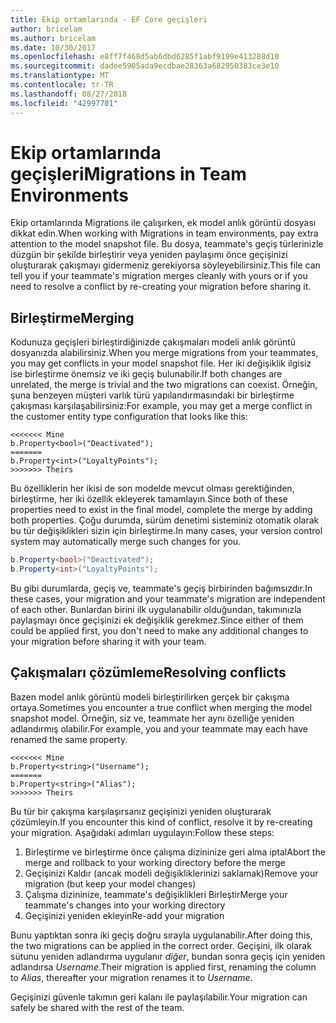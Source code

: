 ```yaml
---
title: Ekip ortamlarında - EF Core geçişleri
author: bricelam
ms.author: bricelam
ms.date: 10/30/2017
ms.openlocfilehash: e8ff7f468d5ab6dbd6285f1abf9199e413288d10
ms.sourcegitcommit: dadee5905ada9ecdbae28363a682950383ce3e10
ms.translationtype: MT
ms.contentlocale: tr-TR
ms.lasthandoff: 08/27/2018
ms.locfileid: "42997701"
---
```

<a name="migrations-in-team-environments"></a><span data-ttu-id="2610a-102">Ekip ortamlarında geçişleri</span><span class="sxs-lookup"><span data-stu-id="2610a-102">Migrations in Team Environments</span></span>
===============================
<span data-ttu-id="2610a-103">Ekip ortamlarında Migrations ile çalışırken, ek model anlık görüntü dosyası dikkat edin.</span><span class="sxs-lookup"><span data-stu-id="2610a-103">When working with Migrations in team environments, pay extra attention to the model snapshot file.</span></span> <span data-ttu-id="2610a-104">Bu dosya, teammate's geçiş türlerinizle düzgün bir şekilde birleştirir veya yeniden paylaşımı önce geçişinizi oluşturarak çakışmayı gidermeniz gerekiyorsa söyleyebilirsiniz.</span><span class="sxs-lookup"><span data-stu-id="2610a-104">This file can tell you if your teammate's migration merges cleanly with yours or if you need to resolve a conflict by re-creating your migration before sharing it.</span></span>

<a name="merging"></a><span data-ttu-id="2610a-105">Birleştirme</span><span class="sxs-lookup"><span data-stu-id="2610a-105">Merging</span></span>
-------
<span data-ttu-id="2610a-106">Kodunuza geçişleri birleştirdiğinizde çakışmaları modeli anlık görüntü dosyanızda alabilirsiniz.</span><span class="sxs-lookup"><span data-stu-id="2610a-106">When you merge migrations from your teammates, you may get conflicts in your model snapshot file.</span></span> <span data-ttu-id="2610a-107">Her iki değişiklik ilgisiz ise birleştirme önemsiz ve iki geçiş bulunabilir.</span><span class="sxs-lookup"><span data-stu-id="2610a-107">If both changes are unrelated, the merge is trivial and the two migrations can coexist.</span></span> <span data-ttu-id="2610a-108">Örneğin, şuna benzeyen müşteri varlık türü yapılandırmasındaki bir birleştirme çakışması karşılaşabilirsiniz:</span><span class="sxs-lookup"><span data-stu-id="2610a-108">For example, you may get a merge conflict in the customer entity type configuration that looks like this:</span></span>

    <<<<<<< Mine
    b.Property<bool>("Deactivated");
    =======
    b.Property<int>("LoyaltyPoints");
    >>>>>>> Theirs

<span data-ttu-id="2610a-109">Bu özelliklerin her ikisi de son modelde mevcut olması gerektiğinden, birleştirme, her iki özellik ekleyerek tamamlayın.</span><span class="sxs-lookup"><span data-stu-id="2610a-109">Since both of these properties need to exist in the final model, complete the merge by adding both properties.</span></span> <span data-ttu-id="2610a-110">Çoğu durumda, sürüm denetimi sisteminiz otomatik olarak bu tür değişiklikleri sizin için birleştirme.</span><span class="sxs-lookup"><span data-stu-id="2610a-110">In many cases, your version control system may automatically merge such changes for you.</span></span>

``` csharp
b.Property<bool>("Deactivated");
b.Property<int>("LoyaltyPoints");
```

<span data-ttu-id="2610a-111">Bu gibi durumlarda, geçiş ve, teammate's geçiş birbirinden bağımsızdır.</span><span class="sxs-lookup"><span data-stu-id="2610a-111">In these cases, your migration and your teammate's migration are independent of each other.</span></span> <span data-ttu-id="2610a-112">Bunlardan birini ilk uygulanabilir olduğundan, takımınızla paylaşmayı önce geçişinizi ek değişiklik gerekmez.</span><span class="sxs-lookup"><span data-stu-id="2610a-112">Since either of them could be applied first, you don't need to make any additional changes to your migration before sharing it with your team.</span></span>

<a name="resolving-conflicts"></a><span data-ttu-id="2610a-113">Çakışmaları çözümleme</span><span class="sxs-lookup"><span data-stu-id="2610a-113">Resolving conflicts</span></span>
-------------------
<span data-ttu-id="2610a-114">Bazen model anlık görüntü modeli birleştirilirken gerçek bir çakışma ortaya.</span><span class="sxs-lookup"><span data-stu-id="2610a-114">Sometimes you encounter a true conflict when merging the model snapshot model.</span></span> <span data-ttu-id="2610a-115">Örneğin, siz ve, teammate her aynı özelliğe yeniden adlandırmış olabilir.</span><span class="sxs-lookup"><span data-stu-id="2610a-115">For example, you and your teammate may each have renamed the same property.</span></span>

    <<<<<<< Mine
    b.Property<string>("Username");
    =======
    b.Property<string>("Alias");
    >>>>>>> Theirs

<span data-ttu-id="2610a-116">Bu tür bir çakışma karşılaşırsanız geçişinizi yeniden oluşturarak çözümleyin.</span><span class="sxs-lookup"><span data-stu-id="2610a-116">If you encounter this kind of conflict, resolve it by re-creating your migration.</span></span> <span data-ttu-id="2610a-117">Aşağıdaki adımları uygulayın:</span><span class="sxs-lookup"><span data-stu-id="2610a-117">Follow these steps:</span></span>

1. <span data-ttu-id="2610a-118">Birleştirme ve birleştirme önce çalışma dizininize geri alma iptal</span><span class="sxs-lookup"><span data-stu-id="2610a-118">Abort the merge and rollback to your working directory before the merge</span></span>
2. <span data-ttu-id="2610a-119">Geçişinizi Kaldır (ancak modeli değişikliklerinizi saklamak)</span><span class="sxs-lookup"><span data-stu-id="2610a-119">Remove your migration (but keep your model changes)</span></span>
3. <span data-ttu-id="2610a-120">Çalışma dizininize, teammate's değişiklikleri Birleştir</span><span class="sxs-lookup"><span data-stu-id="2610a-120">Merge your teammate's changes into your working directory</span></span>
4. <span data-ttu-id="2610a-121">Geçişinizi yeniden ekleyin</span><span class="sxs-lookup"><span data-stu-id="2610a-121">Re-add your migration</span></span>

<span data-ttu-id="2610a-122">Bunu yaptıktan sonra iki geçiş doğru sırayla uygulanabilir.</span><span class="sxs-lookup"><span data-stu-id="2610a-122">After doing this, the two migrations can be applied in the correct order.</span></span> <span data-ttu-id="2610a-123">Geçişini, ilk olarak sütunu yeniden adlandırma uygulanır *diğer*, bundan sonra geçiş için yeniden adlandırsa *Username*.</span><span class="sxs-lookup"><span data-stu-id="2610a-123">Their migration is applied first, renaming the column to *Alias*, thereafter your migration renames it to *Username*.</span></span>

<span data-ttu-id="2610a-124">Geçişinizi güvenle takımın geri kalanı ile paylaşılabilir.</span><span class="sxs-lookup"><span data-stu-id="2610a-124">Your migration can safely be shared with the rest of the team.</span></span>
